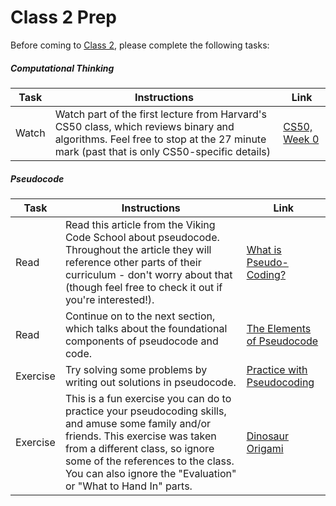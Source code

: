 # Class 2 Prep

Before coming to [Class 2](../class2), please complete the following tasks:

##### Computational Thinking

Task | Instructions | Link  | 
--------------|-------------|-------------
Watch | Watch part of the first lecture from Harvard's CS50 class, which reviews binary and algorithms. Feel free to stop at the 27 minute mark (past that is only CS50-specific details)| <a href="https://youtu.be/zFenJJtAEzE?t=338" target="_blank">CS50, Week 0</a>

##### Pseudocode

Task | Instructions | Link  | 
--------------|-------------|-------------
Read | Read this article from the Viking Code School about pseudocode. Throughout the article they will reference other parts of their curriculum - don't worry about that (though feel free to check it out if you're interested!). | <a href="http://www.vikingcodeschool.com/software-engineering-basics/what-is-pseudo-coding" target="_blank">What is Pseudo-Coding?</a>
Read | Continue on to the next section, which talks about the foundational components of pseudocode and code.  | <a href="http://www.vikingcodeschool.com/software-engineering-basics/the-elements-of-pseudocode" target="_blank">The Elements of Pseudocode</a> | 
Exercise | Try solving some problems by writing out solutions in pseudocode. | <a href="http://www.vikingcodeschool.com/software-engineering-basics/practice-with-pseudo-coding" target="_blank">Practice with Pseudocoding</a> |  
Exercise | This is a fun exercise you can do to practice your pseudocoding skills, and amuse some family and/or friends. This exercise was taken from a different class, so ignore some of the references to the class. You can also ignore the "Evaluation" or "What to Hand In" parts.  | <a href="http://mgoadric.github.io/csci150/homework/origami.html" target="_blank">Dinosaur Origami</a> 


